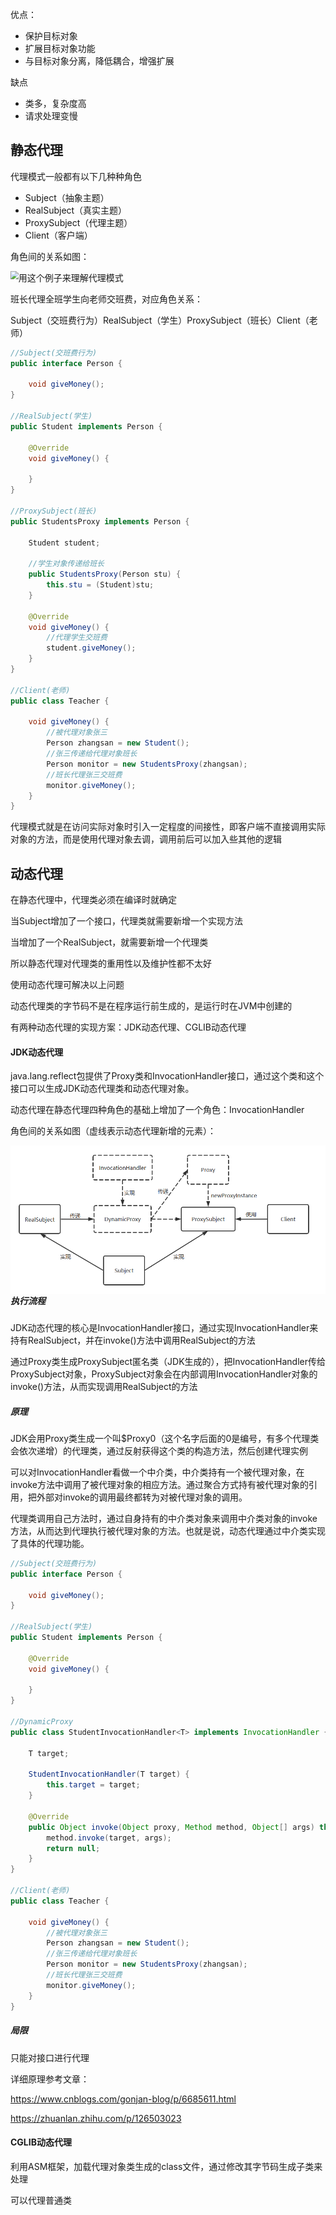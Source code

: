优点：

- 保护目标对象
- 扩展目标对象功能
- 与目标对象分离，降低耦合，增强扩展

缺点

- 类多，复杂度高
- 请求处理变慢

  

## 静态代理

代理模式一般都有以下几种种角色

- Subject（抽象主题）
- RealSubject（真实主题）
- ProxySubject（代理主题）
- Client（客户端）

角色间的关系如图：

<img src="..\pic\静态代理角色关系.png" style="zoom:80%; float: left;" />

用这个例子来理解代理模式

班长代理全班学生向老师交班费，对应角色关系：

Subject（交班费行为）RealSubject（学生）ProxySubject（班长）Client（老师）

```java
//Subject(交班费行为)
public interface Person {
    
    void giveMoney();
}

//RealSubject(学生)
public Student implements Person {
    
    @Override
    void giveMoney() {
        
    }
}

//ProxySubject(班长)
public StudentsProxy implements Person {
    
    Student student;
    
    //学生对象传递给班长
    public StudentsProxy(Person stu) {
        this.stu = (Student)stu;
    }
    
    @Override
    void giveMoney() {
        //代理学生交班费
        student.giveMoney();
    }
}

//Client(老师)
public class Teacher {
    
    void giveMoney() {
        //被代理对象张三
        Person zhangsan = new Student();
        //张三传递给代理对象班长
        Person monitor = new StudentsProxy(zhangsan);
        //班长代理张三交班费
        monitor.giveMoney();
    }
}
```



代理模式就是在访问实际对象时引入一定程度的间接性，即客户端不直接调用实际对象的方法，而是使用代理对象去调，调用前后可以加入些其他的逻辑







## 动态代理

在静态代理中，代理类必须在编译时就确定

当Subject增加了一个接口，代理类就需要新增一个实现方法

当增加了一个RealSubject，就需要新增一个代理类

所以静态代理对代理类的重用性以及维护性都不太好



使用动态代理可解决以上问题

动态代理类的字节码不是在程序运行前生成的，是运行时在JVM中创建的

有两种动态代理的实现方案：JDK动态代理、CGLIB动态代理



#### JDK动态代理

java.lang.reflect包提供了Proxy类和InvocationHandler接口，通过这个类和这个接口可以生成JDK动态代理类和动态代理对象。

动态代理在静态代理四种角色的基础上增加了一个角色：InvocationHandler



角色间的关系如图（虚线表示动态代理新增的元素）：

<img src="..\pic\动态代理角色关系.png" style="float: left; zoom: 80%;"/>



##### 执行流程

JDK动态代理的核心是InvocationHandler接口，通过实现InvocationHandler来持有RealSubject，并在invoke()方法中调用RealSubject的方法

通过Proxy类生成ProxySubject匿名类（JDK生成的），把InvocationHandler传给ProxySubject对象，ProxySubject对象会在内部调用InvocationHandler对象的invoke()方法，从而实现调用RealSubject的方法



##### 原理

JDK会用Proxy类生成一个叫$Proxy0（这个名字后面的0是编号，有多个代理类会依次递增）的代理类，通过反射获得这个类的构造方法，然后创建代理实例

可以对InvocationHandler看做一个中介类，中介类持有一个被代理对象，在invoke方法中调用了被代理对象的相应方法。通过聚合方式持有被代理对象的引用，把外部对invoke的调用最终都转为对被代理对象的调用。

代理类调用自己方法时，通过自身持有的中介类对象来调用中介类对象的invoke方法，从而达到代理执行被代理对象的方法。也就是说，动态代理通过中介类实现了具体的代理功能。

```java
//Subject(交班费行为)
public interface Person {
    
    void giveMoney();
}

//RealSubject(学生)
public Student implements Person {
    
    @Override
    void giveMoney() {
        
    }
}

//DynamicProxy
public class StudentInvocationHandler<T> implements InvocationHandler {

    T target;

    StudentInvocationHandler(T target) {
        this.target = target;
    }

    @Override
    public Object invoke(Object proxy, Method method, Object[] args) throws Throwable {
        method.invoke(target, args);
        return null;
    }
}

//Client(老师)
public class Teacher {
    
    void giveMoney() {
        //被代理对象张三
        Person zhangsan = new Student();
        //张三传递给代理对象班长
        Person monitor = new StudentsProxy(zhangsan);
        //班长代理张三交班费
        monitor.giveMoney();
    }
}
```



##### 局限

只能对接口进行代理

详细原理参考文章：

https://www.cnblogs.com/gonjan-blog/p/6685611.html

https://zhuanlan.zhihu.com/p/126503023



#### CGLIB动态代理

利用ASM框架，加载代理对象类生成的class文件，通过修改其字节码生成子类来处理

可以代理普通类



